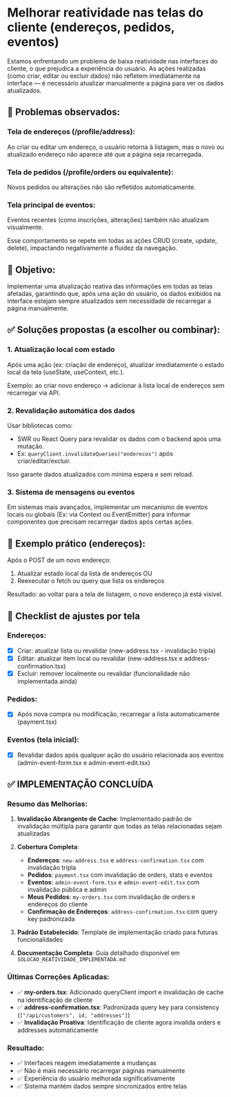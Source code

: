 # Melhorar reatividade nas telas do cliente (endereços, pedidos, eventos)

Estamos enfrentando um problema de baixa reatividade nas interfaces do cliente, o que prejudica a experiência do usuário. As ações realizadas (como criar, editar ou excluir dados) não refletem imediatamente na interface — é necessário atualizar manualmente a página para ver os dados atualizados.

## 💢 Problemas observados:

### Tela de endereços (/profile/address):
Ao criar ou editar um endereço, o usuário retorna à listagem, mas o novo ou atualizado endereço não aparece até que a página seja recarregada.

### Tela de pedidos (/profile/orders ou equivalente):
Novos pedidos ou alterações não são refletidos automaticamente.

### Tela principal de eventos:
Eventos recentes (como inscrições, alterações) também não atualizam visualmente.

Esse comportamento se repete em todas as ações CRUD (create, update, delete), impactando negativamente a fluidez da navegação.

## 🎯 Objetivo:
Implementar uma atualização reativa das informações em todas as telas afetadas, garantindo que, após uma ação do usuário, os dados exibidos na interface estejam sempre atualizados sem necessidade de recarregar a página manualmente.

## ✅ Soluções propostas (a escolher ou combinar):

### 1. Atualização local com estado
Após uma ação (ex: criação de endereço), atualizar imediatamente o estado local da tela (useState, useContext, etc.).

Exemplo: ao criar novo endereço → adicionar à lista local de endereços sem recarregar via API.

### 2. Revalidação automática dos dados
Usar bibliotecas como:
- SWR ou React Query para revalidar os dados com o backend após uma mutação.
- Ex: `queryClient.invalidateQueries("enderecos")` após criar/editar/excluir.

Isso garante dados atualizados com mínima espera e sem reload.

### 3. Sistema de mensagens ou eventos
Em sistemas mais avançados, implementar um mecanismo de eventos locais ou globais (Ex: via Context ou EventEmitter) para informar componentes que precisam recarregar dados após certas ações.

## 🧪 Exemplo prático (endereços):
Após o POST de um novo endereço:
1. Atualizar estado local da lista de endereços OU
2. Reexecutar o fetch ou query que lista os endereços

Resultado: ao voltar para a tela de listagem, o novo endereço já está visível.

## 📌 Checklist de ajustes por tela

### Endereços:
- [x] Criar: atualizar lista ou revalidar (new-address.tsx - invalidação tripla)
- [x] Editar: atualizar item local ou revalidar (new-address.tsx e address-confirmation.tsx)
- [x] Excluir: remover localmente ou revalidar (funcionalidade não implementada ainda)

### Pedidos:
- [x] Após nova compra ou modificação, recarregar a lista automaticamente (payment.tsx)

### Eventos (tela inicial):
- [x] Revalidar dados após qualquer ação do usuário relacionada aos eventos (admin-event-form.tsx e admin-event-edit.tsx)

## ✅ IMPLEMENTAÇÃO CONCLUÍDA

### Resumo das Melhorias:

1. **Invalidação Abrangente de Cache**: Implementado padrão de invalidação múltipla para garantir que todas as telas relacionadas sejam atualizadas

2. **Cobertura Completa**:
   - **Endereços**: `new-address.tsx` e `address-confirmation.tsx` com invalidação tripla
   - **Pedidos**: `payment.tsx` com invalidação de orders, stats e eventos
   - **Eventos**: `admin-event-form.tsx` e `admin-event-edit.tsx` com invalidação pública e admin
   - **Meus Pedidos**: `my-orders.tsx` com invalidação de orders e endereços do cliente
   - **Confirmação de Endereços**: `address-confirmation.tsx` com query key padronizada

3. **Padrão Estabelecido**: Template de implementação criado para futuras funcionalidades

4. **Documentação Completa**: Guia detalhado disponível em `SOLUCAO_REATIVIDADE_IMPLEMENTADA.md`

### Últimas Correções Aplicadas:

- ✅ **my-orders.tsx**: Adicionado queryClient import e invalidação de cache na identificação de cliente
- ✅ **address-confirmation.tsx**: Padronizada query key para consistency (`["/api/customers", id, "addresses"]`)
- ✅ **Invalidação Proativa**: Identificação de cliente agora invalida orders e addresses automaticamente

### Resultado:
- ✅ Interfaces reagem imediatamente a mudanças
- ✅ Não é mais necessário recarregar páginas manualmente  
- ✅ Experiência do usuário melhorada significativamente
- ✅ Sistema mantém dados sempre sincronizados entre telas
